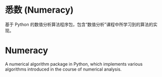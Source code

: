 # 悉数 (Numeracy)
基于 Python 的数值分析算法程序包，包含“数值分析”课程中所学习到的算法的实现。
 
# Numeracy
A numerical algorithm package in Python, which implements various algorithms 
introduced in the course of numerical analysis. 